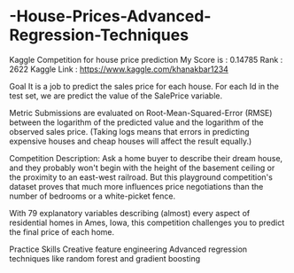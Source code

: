 # -House-Prices-Advanced-Regression-Techniques 
Kaggle Competition for house price prediction 
My Score is : 0.14785
Rank :  2622
Kaggle Link : https://www.kaggle.com/khanakbar1234




Goal
It is a job to predict the sales price for each house. For each Id in the test set, we are predict the value of the SalePrice variable. 

Metric
Submissions are evaluated on Root-Mean-Squared-Error (RMSE) between the logarithm of the predicted value and the logarithm of the observed sales price. (Taking logs means that errors in predicting expensive houses and cheap houses will affect the result equally.)

Competition Description:
Ask a home buyer to describe their dream house, and they probably won't begin with the height of the basement ceiling or the proximity to an east-west railroad. But this playground competition's dataset proves that much more influences price negotiations than the number of bedrooms or a white-picket fence.

With 79 explanatory variables describing (almost) every aspect of residential homes in Ames, Iowa, this competition challenges you to predict the final price of each home.

Practice Skills
Creative feature engineering 
Advanced regression techniques like random forest and gradient boosting
